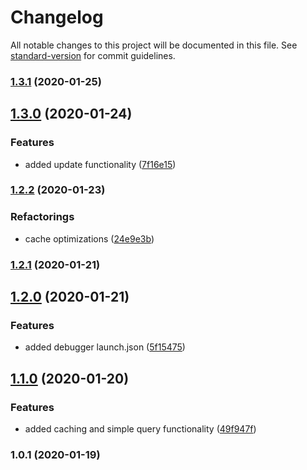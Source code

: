 # Changelog

All notable changes to this project will be documented in this file. See [standard-version](https://github.com/conventional-changelog/standard-version) for commit guidelines.

### [1.3.1](https://github.com/manablox/manablox-service-mongodb/compare/v1.3.0...v1.3.1) (2020-01-25)

## [1.3.0](https://github.com/manablox/manablox-service-mongodb/compare/v1.2.2...v1.3.0) (2020-01-24)


### Features

* added update functionality ([7f16e15](https://github.com/manablox/manablox-service-mongodb/commit/7f16e1587d17c13d6db38d3ebecd5bf144edfaa9))

### [1.2.2](https://github.com/manablox/manablox-service-mongodb/compare/v1.2.1...v1.2.2) (2020-01-23)


### Refactorings

* cache optimizations ([24e9e3b](https://github.com/manablox/manablox-service-mongodb/commit/24e9e3b3a9eecd29a5dbd5ead8416c7a0d235175))

### [1.2.1](https://github.com/manablox/manablox-service-mongodb/compare/v1.2.0...v1.2.1) (2020-01-21)

## [1.2.0](https://github.com/manablox/manablox-service-mongodb/compare/v1.1.0...v1.2.0) (2020-01-21)


### Features

* added debugger launch.json ([5f15475](https://github.com/manablox/manablox-service-mongodb/commit/5f15475b33af6d38ddfdeed4177fcba2efa42da9))

## [1.1.0](https://github.com/manablox/manablox-service-mongodb/compare/v1.0.1...v1.1.0) (2020-01-20)


### Features

* added caching and simple query functionality ([49f947f](https://github.com/manablox/manablox-service-mongodb/commit/49f947f1310dbb3a3b1ceea49fee761336be46b3))

### 1.0.1 (2020-01-19)
